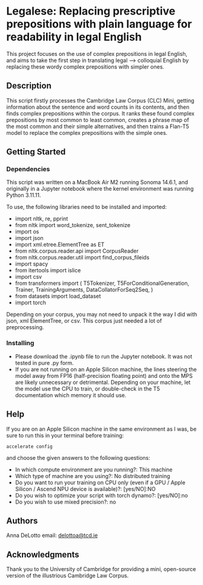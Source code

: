 # Legalese: Replacing prescriptive prepositions with plain language for readability in legal English

This project focuses on the use of complex prepositions in legal English, and aims to take the first step in translating legal --> colloquial English by replacing these wordy complex prepositions with simpler ones.

## Description

This script firstly processes the Cambridge Law Corpus (CLC) Mini, getting information about the sentence and word counts in its contents, and then finds complex prepositions within the corpus. It ranks these found complex prepositions by most common to least common, creates a phrase map of the most common and their simple alternatives, and then trains a Flan-T5 model to replace the complex prepositions with the simple ones. 

## Getting Started

### Dependencies

This script was written on a MacBook Air M2 running Sonoma 14.6.1, and originally in a Jupyter notebook where the kernel environment was running Python 3.11.11.

To use, the following libraries need to be installed and imported:
* import nltk, re, pprint
* from nltk import word_tokenize, sent_tokenize
* import os
* import json
* import xml.etree.ElementTree as ET
* from nltk.corpus.reader.api import CorpusReader
* from nltk.corpus.reader.util import find_corpus_fileids
* import spacy
* from itertools import islice
* import csv
* from transformers import (
    T5Tokenizer,
    T5ForConditionalGeneration,
    Trainer,
    TrainingArguments,
    DataCollatorForSeq2Seq,
)
* from datasets import load_dataset
* import torch

Depending on your corpus, you may not need to unpack it the way I did with json, xml ElementTree, or csv. This corpus just needed a lot of preprocessing.

### Installing

* Please download the .ipynb file to run the Jupyter notebook. It was not tested in pure .py form.
* If you are not running on an Apple Silicon machine, the lines steering the model away from FP16 (half-precision floating point) and onto the MPS are likely unnecessary or detrimental. Depending on your machine, let the model use the CPU to train, or double-check in the T5 documentation which memory it should use.

## Help

If you are on an Apple Silicon machine in the same environment as I was, be sure to run this in your terminal before training:
```
accelerate config
```
and choose the given answers to the following questions:
* In which compute environment are you running?: This machine
* Which type of machine are you using?: No distributed training
* Do you want to run your training on CPU only (even if a GPU / Apple Silicon / Ascend NPU device is available)?: [yes/NO]:NO
* Do you wish to optimize your script with torch dynamo?: [yes/NO]:no
* Do you wish to use mixed precision?: no 

## Authors

Anna DeLotto
email: delottoa@tcd.ie

## Acknowledgments

Thank you to the University of Cambridge for providing a mini, open-source version of the illustrious Cambridge Law Corpus.
